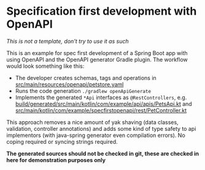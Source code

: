 # Specification first development with OpenAPI

*This is not a template, don't try to use it as such*

This is an example for spec first development of a Spring Boot app with
using OpenAPI and the OpenAPI generator Gradle plugin. The workflow would look
something like this:

- The developer creates schemas, tags and operations in [src/main/resources/openapi/petstore.yaml]()
- Runs the code generation `./gradlew openApiGenerate`
- Implements the generated `*Api` interfaces as `@RestControllers`, e.g.
  [build/generated/src/main/kotlin/com/example/api/apis/PetsApi.kt]() and
  [src/main/kotlin/com/example/specfirstopenapi/rest/PetController.kt]()

This approach removes a nice amount of yak shaving (data classes, validation, controller annotations) and 
adds some kind of type safety to api implementors (with java-spring generator even compilation errors).
No coping required or syncing strings required.

**The generated sources should not be checked in git, these are checked in here for demonstration purposes only**
